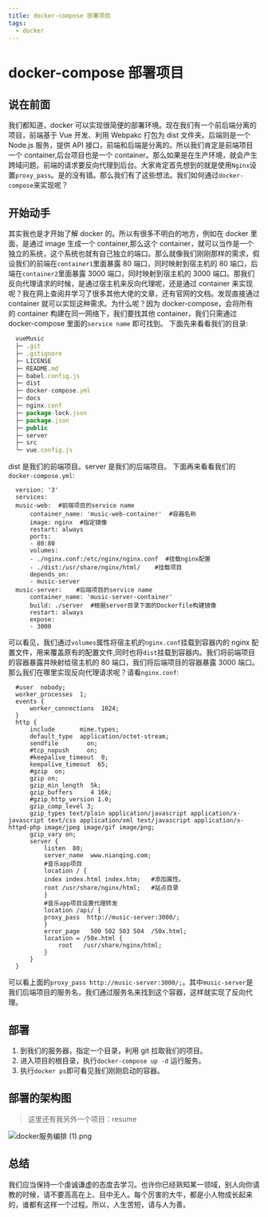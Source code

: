 ```yaml
---
title: docker-compose 部署项目
tags:
  - docker
---
```


# docker-compose 部署项目

## 说在前面

我们都知道，docker 可以实现很简便的部署环境。现在我们有一个前后端分离的项目，前端基于 Vue 开发、利用 Webpakc 打包为 dist 文件夹。后端则是一个 Node.js 服务，提供 API 接口，前端和后端是分离的。所以我们肯定是前端项目一个 container,后台项目也是一个 container。那么如果是在生产环境，就会产生跨域问题。前端的请求要反向代理到后台。大家肯定首先想到的就是使用`Nginx`设置`proxy_pass`。是的没有错。那么我们有了这些想法。我们如何通过`docker-compose`来实现呢？

## 开始动手

其实我也是才开始了解 docker 的。所以有很多不明白的地方，例如在 docker 里面，是通过 image 生成一个 container,那么这个 container，就可以当作是一个独立的系统，这个系统也就有自己独立的端口。那么就像我们刚刚那样的需求，假设我们的前端在`container1`里面暴露 80 端口，同时映射到宿主机的 80 端口，后端在`container2`里面暴露 3000 端口，同时映射到宿主机的 3000 端口。那我们反向代理请求的时候，是通过宿主机来反向代理呢，还是通过 container 来实现呢？我在网上查阅并学习了很多其他大佬的文章，还有官网的文档。发现直接通过 container 就可以实现这种需求。为什么呢？因为 docker-compose，会将所有的 container 构建在同一网络下，我们要找其他 container，我们只需通过 docker-compose 里面的`service name` 即可找到。
下面先来看看我们的目录:

```js
  vueMusic
  ├─ .git
  ├─ .gitignore
  ├─ LICENSE
  ├─ README.md
  ├─ babel.config.js
  ├─ dist
  ├─ docker-compose.yml
  ├─ docs
  ├─ nginx.conf
  ├─ package-lock.json
  ├─ package.json
  ├─ public
  ├─ server
  ├─ src
  └─ vue.config.js
```

dist 是我们的前端项目。server 是我们的后端项目。
下面再来看看我们的`docker-compose.yml`:

```docker
  version: '3'
  services:
  music-web:  #前端项目的service name
      container_name: 'music-web-container'  #容器名称
      image: nginx  #指定镜像
      restart: always
      ports:
      - 80:80
      volumes:
      - ./nginx.conf:/etc/nginx/nginx.conf  #挂载nginx配置
      - ./dist:/usr/share/nginx/html/    #挂载项目
      depends_on:
      - music-server
  music-server:    #后端项目的service name
      container_name: 'music-server-container'
      build: ./server  #根据server目录下面的Dockerfile构建镜像
      restart: always
      expose:
      - 3000
```

可以看见，我们通过`volumes`属性将宿主机的`nginx.conf`挂载到容器内的 nginx 配置文件，用来覆盖原有的配置文件,同时也将`dist`挂载到容器内。我们将前端项目的容器暴露并映射给宿主机的 80 端口，我们将后端项目的容器暴露 3000 端口。那么我们在哪里实现反向代理请求呢？请看`nginx.conf`:

```nginx
  #user  nobody;
  worker_processes  1;
  events {
      worker_connections  1024;
  }
  http {
      include       mime.types;
      default_type  application/octet-stream;
      sendfile        on;
      #tcp_nopush     on;
      #keepalive_timeout  0;
      keepalive_timeout  65;
      #gzip  on;
      gzip on;
      gzip_min_length  5k;
      gzip_buffers     4 16k;
      #gzip_http_version 1.0;
      gzip_comp_level 3;
      gzip_types text/plain application/javascript application/x-javascript text/css application/xml text/javascript application/x-httpd-php image/jpeg image/gif image/png;
      gzip_vary on;
      server {
          listen  80;
          server_name  www.nianqing.com;
          #音乐app项目
          location / {
          index index.html index.htm;   #添加属性。
          root /usr/share/nginx/html;   #站点目录
          }
          #音乐app项目设置代理转发
          location /api/ {
          proxy_pass  http://music-server:3000/;
          }
          error_page   500 502 503 504  /50x.html;
          location = /50x.html {
              root   /usr/share/nginx/html;
          }
      }
  }
```

可以看上面的`proxy_pass http://music-server:3000/;`。其中`music-server`是我们后端项目的服务名，我们通过服务名来找到这个容器，这样就实现了反向代理。

## 部署

1. 到我们的服务器，指定一个目录，利用 git 拉取我们的项目。
2. 进入项目的根目录，执行`docker-compose up -d` 运行服务。
3. 执行`docker ps`即可看见我们刚刚启动的容器。

## 部署的架构图

> 这里还有我另外一个项目：resume

![docker服务编排 (1).png](https://i.loli.net/2019/08/28/O1X4pLvfng9578y.png)

## 总结

我们应当保持一个虔诚谦虚的态度去学习。也许你已经熟知某一领域，别人向你请教的时候，请不要高高在上、目中无人。每个厉害的大牛，都是小人物成长起来的，谁都有这样一个过程。所以，人生苦短，请与人为善。
